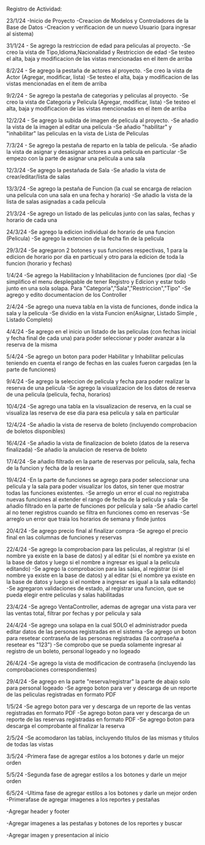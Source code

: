 Registro de Actividad:

23/1/24 -Inicio de Proyecto -Creacion de Modelos y Controladores de la Base de Datos -Creacion y verificacion de un nuevo Usuario (para ingresar al sistema)

31/1/24 - Se agrego la restriccion de edad para peliculas al proyecto.
-Se creo la vista de Tipo,Idioma,Nacionalidad y Restriccion de edad
-Se testeo el alta, baja y modificacion de las vistas mencionadas en el item de arriba

8/2/24 - Se agrego la pestaña de actores al proyecto.
-Se creo la vista de Actor (Agregar, modificar, lista)
-Se testeo el alta, baja y modificacion de las vistas mencionadas en el item de arriba

9/2/24 - Se agrego la pestaña de categorias y peliculas al proyecto.
-Se creo la vista de Categoria y Pelicula (Agregar, modificar, lista)
-Se testeo el alta, baja y modificacion de las vistas mencionadas en el item de arriba

12/2/24 - Se agrego la subida de imagen de pelicula al proyecto.
-Se añadio la vista de la imagen al editar una pelicula
-Se añadio "habilitar" y "inhabilitar" las peliculas en la vista de Lista de Peliculas

7/3/24 - Se agrego la pestaña de reparto en la tabla de pelicula.
-Se añadio la vista de asignar y desasignar actores a una pelicula en particular
-Se empezo con la parte de asignar una pelicula a una sala

12/3/24
-Se agrego la pestañada de Sala
-Se añadio la vista de crear/editar/lista de salas

13/3/24
-Se agrego la pestaña de Funcion (la cual se encarga de relacion una pelicula con una sala en una fecha y horario)
-Se añadio la vista de la lista de salas asignadas a cada pelicula

21/3/24
-Se agrego un listado de las peliculas junto con las salas, fechas y horario de cada una

24/3/24
-Se agrego la edicion individual de horario de una funcion (Pelicula)
-Se agrego la extencion de la fecha fin de la pelicula

29/3/24
-Se agregaron 2 botones y sus funciones respectivas, 1 para la edicion de horario por dia en particual y otro para la edicion de toda la funcion (horario y fechas)

1/4/24
-Se agrego la Habilitacion y Inhabilitacion de funciones (por dia)
-Se simplifico el menu desplegable de tener Registro y Edicion y estar todo junto en una sola solapa. Para "Categoria","Sala","Restriccion","Tipo"
-Se agrego y edito documentacion de los Controller

2/4/24
-Se agrego una nueva tabla en la vista de funciones, donde indica la sala y la pelicula
-Se dividio en la vista Funcion en(Asignar, Listado Simple , Listado Completo)

4/4/24
-Se agrego en el inicio un listado de las peliculas (con fechas inicial y fecha final de cada una) para poder seleccionar y poder avanzar a la reserva de la misma

5/4/24
-Se agrego un boton para poder Habilitar y Inhabilitar peliculas teniendo en cuenta el rango de fechas en las cuales fueron cargadas (en la parte de funciones)

9/4/24
-Se agrego la seleccion de pelicula y fecha para poder realizar la reserva de una pelicula
-Se agrego la visualizacion de los datos de reserva de una pelicula (pelicula, fecha, horarios)

10/4/24
-Se agrego una tabla en la visualizacion de reserva, en la cual se visualiza las reserva de ese dia para esa pelicula y sala en particular

12/4/24
-Se añadio la vista de reserva de boleto (incluyendo comprobacion de boletos disponibles)

16/4/24
-Se añadio la vista de finalizacion de boleto (datos de la reserva finalizada)
-Se añadio la anulacion de reserva de boleto

17/4/24
-Se añadio filtrado en la parte de reservas por pelicula, sala, fecha de la funcion y fecha de la reserva

19/4/24
-En la parte de funciones se agrego para poder seleccionar una pelicula y la sala para poder visualizar los datos, sin tener que mostrar todas las funciones existentes.
-Se arreglo un error el cual no registraba nuevas funciones al extender el rango de fecha de la pelicula y sala
-Se añadio filtrado en la parte de funciones por pelicula y sala
-Se añadio cartel al no tener registros cuando se filtra en funciones como en reservas
-Se arreglo un error que traia los horarios de semana y finde juntos

20/4/24
-Se agrego precio final al finalizar compra
-Se agrego el precio final en las columnas de funciones y reservas

22/4/24
-Se agrego la comprobacion para las peliculas, al registrar (si el nombre ya existe en la base de datos) y al editar (si el nombre ya existe en la base de datos y luego si el nombre a ingresar es igual a la pelicula editando)
-Se agrego la comprobacion para las salas, al registrar (si el nombre ya existe en la base de datos) y al editar (si el nombre ya existe en la base de datos y luego si el nombre a ingresar es igual a la sala editando)
-Se agregaron validaciones de estado, al registrar una funcion, que se pueda elegir entre peliculas y salas habilitadas 

23/4/24
-Se agrego VentaController, ademas de agregar una vista para ver las ventas total, filtrar por fechas y por pelicula y sala

24/4/24
-Se agrego una solapa en la cual SOLO el administrador pueda editar datos de las personas registradas en el sistema
-Se agrego un boton para resetear contraseña de las personas registradas (la contraseña a resetear es "123")
-Se comprobo que se pueda solamente ingresar al registro de un boleto, personal logeado y no logeado 

26/4/24
-Se agrego la vista de modificacion de contraseña (incluyendo las comprobaciones correspondientes)

29/4/24
-Se agrego en la parte "reserva/registrar" la parte de abajo solo para personal logeado
-Se agrego boton para ver y descarga de un reporte de las peliculas registradas en formato PDF

1/5/24
-Se agrego boton para ver y descarga de un reporte de las ventas registradas en formato PDF
-Se agrego boton para ver y descarga de un reporte de las reservas registradas en formato PDF
-Se agrego boton para descarga el comprobante al finalizar la reserva

2/5/24
-Se acomodaron las tablas, incluyendo titulos de las mismas y titulos de todas las vistas

3/5/24
-Primera fase de agregar estilos a los botones y darle un mejor orden

5/5/24
-Segunda fase de agregar estilos a los botones y darle un mejor orden

6/5/24
-Ultima fase de agregar estilos a los botones y darle un mejor orden
-Primerafase de agregar imagenes a los reportes y pestañas



-Agregar header y footer

-Agregar imagenes a las pestañas y botones de los reportes y buscar

-Agregar imagen y presentacion al inicio